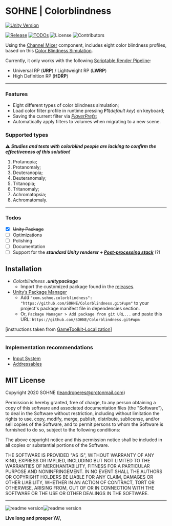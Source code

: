 

# SOHNE | Colorblindness
[![Unity Version](https://img.shields.io/badge/Unity-2018.4%20LTS+-green.svg?logo=unity&style=for-the-badge&colorA=000000)](https://store.unity.com/download?ref=personal)

[![Release](https://badgen.net/github/release/SOHNE/Colorblindness)][releases]  [![TODOs](https://badgen.net/https/api.tickgit.com/badgen/github.com/SOHNE/Colorblindness)](https://www.tickgit.com/browse?repo=github.com/SOHNE/Colorblindness) ![License](https://badgen.net/github/license/SOHNE/Colorblindness) ![Contributors](https://badgen.net/github/contributors/SOHNE/Colorblindness)

Using the [Channel Mixer][channel-mixer] component, includes eight color blindness profiles, based on this [Color Blindness Simulation][color-matrix].

Currently, it only works with the following [Scriptable Render Pipeline][render-pipeline]:
  - Universal RP (**URP**) / Lightweight RP (**LWRP**)
  - High Definition RP (**HDRP**)

---

### Features

  - Eight different types of color blindness simulation;
  - Load color filter profile in runtime pressing **F1**(*default key*) on keyboard;
  - Saving the current filter via [_PlayerPrefs_][playerprefs];
  - Automatically apply filters to volumes when migrating to a new scene.

### Supported types
:warning: ***Studies and tests with colorblind people are lacking to confirm the effectiveness of this solution!***

 1. Protanopia;
 2. Protanomaly;
 3. Deuteranopia;
 4. Deuteranomaly;
 5. Tritanopia;
 6. Tritanomaly;
 7. Achromatopsia;
 8. Achromatomaly.

---

### Todos

- [x] ~~Unity Package~~
- [ ] Optimizations
- [ ] Polishing
- [ ] Documentation
- [ ] Support for the ***standard Unity renderer + [Post-processing stack][post-processing]*** (?)

## Installation

 - *Colorblindness **.unitypackage***
	 - Import the customized package found in the [releases][releases].
- [Unity’s Package Manager][upm]
	-   Add `"com.sohne.colorblindness": "https://github.com/SOHNE/Colorblindness.git#upm"` to your project's package manifest file in dependencies section.
	-   Or, `Package Manager > Add package from git URL...` and paste this URL: `https://github.com/SOHNE/Colorblindness.git#upm`

[instructions taken from [GameToolkit-Localization](https://github.com/ibrahimpenekli/GameToolkit-Localization)]

---

### Implementation recommendations

- [Input System][inputsystem]
- [Addressables][addressables]

MIT License
----

Copyright 2020 SOHNE (leandroperes@protonmail.com)

Permission is hereby granted, free of charge, to any person obtaining a copy of this software and associated documentation files (the "Software"), to deal in the Software without restriction, including without limitation the rights to use, copy, modify, merge, publish, distribute, sublicense, and/or sell copies of the Software, and to permit persons to whom the Software is furnished to do so, subject to the following conditions:

The above copyright notice and this permission notice shall be included in all copies or substantial portions of the Software.

THE SOFTWARE IS PROVIDED "AS IS", WITHOUT WARRANTY OF ANY KIND, EXPRESS OR IMPLIED, INCLUDING BUT NOT LIMITED TO THE WARRANTIES OF MERCHANTABILITY, FITNESS FOR A PARTICULAR PURPOSE AND NONINFRINGEMENT. IN NO EVENT SHALL THE AUTHORS OR COPYRIGHT HOLDERS BE LIABLE FOR ANY CLAIM, DAMAGES OR OTHER LIABILITY, WHETHER IN AN ACTION OF CONTRACT, TORT OR OTHERWISE, ARISING FROM, OUT OF OR IN CONNECTION WITH THE SOFTWARE OR THE USE OR OTHER DEALINGS IN THE SOFTWARE.

-----
![readme version](https://img.shields.io/badge/%2F~.-lightgrey.svg?style=flat-square&colorA=808080&colorB=808080)![readme version](https://img.shields.io/badge/05%2F107%2F20--lightgrey.svg?style=flat-square&colorA=000000&colorB=808080)

**Live long and prosper \V/,**


[//]: # (External links)

[channel-mixer]: <https://docs.unity3d.com/Packages/com.unity.render-pipelines.universal@7.2/manual/Post-Processing-Channel-Mixer.html>
[color-matrix]: <https://web.archive.org/web/20081014161121/http:/www.colorjack.com/labs/colormatrix/>
[render-pipeline]: <https://docs.unity3d.com/Manual/ScriptableRenderPipeline.html>
[playerprefs]: <https://docs.unity3d.com/ScriptReference/PlayerPrefs.html>
[post-processing]: <https://docs.unity3d.com/2018.3/Documentation/Manual/PostProcessing-Stack.html>
[releases]: <https://github.com/SOHNE/Colorblindness/releases>
[upm]: <https://docs.unity3d.com/Manual/Packages.html>
[inputsystem]: <https://docs.unity3d.com/Manual/com.unity.inputsystem.html>
[addressables]: <https://docs.unity3d.com/Manual/com.unity.addressables.html>
